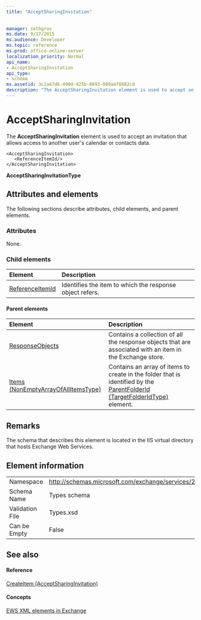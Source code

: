 ```yaml
---
title: "AcceptSharingInvitation"
 
 
manager: sethgros
ms.date: 9/17/2015
ms.audience: Developer
ms.topic: reference
ms.prod: office-online-server
localization_priority: Normal
api_name:
- AcceptSharingInvitation
api_type:
- schema
ms.assetid: 3c2a47d6-490d-425b-8893-089a4f8882cd
description: "The AcceptSharingInvitation element is used to accept an invitation that allows access to another user's calendar or contacts data."
---
```


# AcceptSharingInvitation

The **AcceptSharingInvitation** element is used to accept an invitation that allows access to another user's calendar or contacts data. 
  
```
<AcceptSharingInvitation>
   <ReferenceItemId/>
</AcceptSharingInvitation>
```

 **AcceptSharingInvitationType**
## Attributes and elements

The following sections describe attributes, child elements, and parent elements.
  
### Attributes

None.
  
### Child elements

|**Element**|**Description**|
|:-----|:-----|
|[ReferenceItemId](referenceitemid.md) <br/> |Identifies the item to which the response object refers.  <br/> |
   
#### Parent elements

|**Element**|**Description**|
|:-----|:-----|
|[ResponseObjects](responseobjects.md) <br/> |Contains a collection of all the response objects that are associated with an item in the Exchange store.  <br/> |
|[Items (NonEmptyArrayOfAllItemsType)](items-nonemptyarrayofallitemstype.md) <br/> |Contains an array of items to create in the folder that is identified by the [ParentFolderId (TargetFolderIdType)](parentfolderid-targetfolderidtype.md) element.  <br/> |
   
## Remarks

The schema that describes this element is located in the IIS virtual directory that hosts Exchange Web Services.
  
## Element information

|||
|:-----|:-----|
|Namespace  <br/> |http://schemas.microsoft.com/exchange/services/2006/types  <br/> |
|Schema Name  <br/> |Types schema  <br/> |
|Validation File  <br/> |Types.xsd  <br/> |
|Can be Empty  <br/> |False  <br/> |
   
## See also

#### Reference

[CreateItem (AcceptSharingInvitation)](createitem-acceptsharinginvitation.md)
#### Concepts

[EWS XML elements in Exchange](ews-xml-elements-in-exchange.md)


